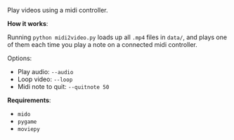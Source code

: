 
Play videos using a midi controller.

__How it works__:

Running `python midi2video.py` loads up all `.mp4` files in `data/`, and plays one of them each time you play a note on a connected midi controller.

Options:

* Play audio: `--audio`
* Loop video: `--loop`
* Midi note to quit: `--quitnote 50`

__Requirements__:

- `mido`
- `pygame`
- `moviepy`
